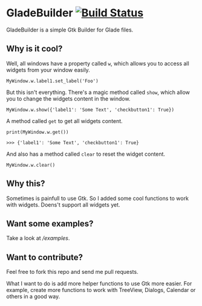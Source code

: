 GladeBuilder [![Build Status](https://travis-ci.org/alexandrevicenzi/GladeBuilder.svg?branch=master)](https://travis-ci.org/alexandrevicenzi/GladeBuilder)
===========

GladeBuilder is a simple Gtk Builder for Glade files.


## Why is it cool?


Well, all windows have a property called `w`, which allows you to access all widgets from your window easily.

    MyWindow.w.label1.set_label('Foo')

But this isn't everything. There's a magic method called `show`, which allow you to change the widgets content in the window.

    MyWindow.w.show({'label1': 'Some Text', 'checkbutton1': True})

A method called `get` to get all widgets content.

    print(MyWindow.w.get())

    >>> {'label1': 'Some Text', 'checkbutton1': True}

And also has a method called `clear` to reset the widget content.

    MyWindow.w.clear()

## Why this?

Sometimes is painfull to use Gtk. So I added some cool functions to work with widgets. Doens't support all widgets yet.

## Want some examples?

Take a look at */examples*.

## Want to contribute?

Feel free to fork this repo and send me pull requests.

What I want to do is add more helper functions to use Gtk more easier. For example, create more functions to work with TreeView, Dialogs, Calendar or others in a good way.
